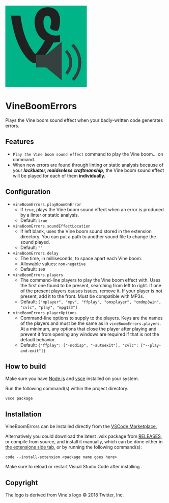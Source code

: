 ![VineBoomErrors Logo](images/icon.png)

# VineBoomErrors

Plays the Vine boom sound effect when your badly-written code generates errors.

## Features

- `Play the Vine boom sound effect` command to play the Vine boom... on command.
- When new errors are found through linting or static analysis because of your **_lackluster, maidenless craftmanship,_** the Vine boom sound effect will be played for each of them **individually.**

## Configuration

- `vineBoomErrors.playBoomOnError`
    - If `true`, plays the Vine boom sound effect when an error is produced by a linter or static analysis.
    - Default: `true`  
- `vineBoomErrors.soundEffectLocation`
    - If left blank, uses the Vine boom sound stored in the extension directory. You can put a path to another sound file to change the sound played.
    - Default: `""`
- `vineBoomErrors.delay`
    - The time, in milliseconds, to space apart each Vine boom.
    - Allowable values: `non-negative`
    - Default: `100`
- `vineBoomErrors.players`
    - The command-line players to play the Vine boom effect with. Uses the first one found to be present, searching from left to right. If one of the present players causes issues, remove it. If your player is not present, add it to the front. Must be compatible with MP3s.
    - Default: `["mplayer", "mpv", "ffplay", "omxplayer", "cmdmp3win", "cvlc", "play", "mpg123"]`
- `vineBoomErrors.playerOptions`
    - Command-line options to supply to the players. Keys are the names of the players and must be the same as in `vineBoomErrors.players`. At a minimum, any options that close the player after playing and prevent it from opening any windows are required if that is not the default behavior.
    - Default: `{"ffplay": ["-nodisp", "-autoexit"], "cvlc": ["--play-and-exit"]}`

## How to build

Make sure you have [Node.js](https://nodejs.org/en "Node.js website.") and [vsce](https://code.visualstudio.com/api/working-with-extensions/publishing-extension#vsce "VSCode help page on vsce.") installed on your system.

Run the following command(s) within the project directory.

```console
vsce package
```

## Installation

VineBoomErrors can be installed directly from the [VSCode Marketplace.](https://marketplace.visualstudio.com/items?itemName=onalitokiejanEpiphanytawami.vineboomerrors "VineBoomErros page on VSCode Marketplace.")

Alternatively you could download the latest .vsix package from [RELEASES,](https://github.com/ona-li-toki-e-jan-Epiphany-tawa-mi/VineBoomErrors-vscode/releases "Releases for VineBoomErrors.") or compile from source, and install it manually, which can be done either in [the extensions side tab,](https://code.visualstudio.com/docs/editor/extension-marketplace#_install-from-a-vsix "VSCode help page on installing extensions from .vsix.") or by running the following command(s):

```console
code --install-extension <package name goes here>
```

Make sure to reload or restart Visual Studio Code after installing .

## Copyright

The logo is derived from Vine's logo © 2018 Twitter, Inc.